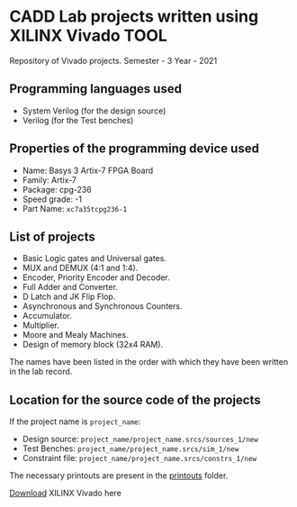 # CADD Lab projects written using XILINX Vivado TOOL

Repository of Vivado projects.
Semester - 3
Year - 2021

## Programming languages used

- System Verilog (for the design source)
- Verilog (for the Test benches)

## Properties of the programming device used

- Name:  Basys 3 Artix-7 FPGA Board
- Family: Artix-7
- Package: cpg-236
- Speed grade: -1
- Part Name: `xc7a35tcpg236-1`

## List of projects

- Basic Logic gates and Universal gates.
- MUX and DEMUX (4:1 and 1:4).
- Encoder, Priority Encoder and Decoder.
- Full Adder and Converter.
- D Latch and JK Flip Flop.
- Asynchronous and Synchronous Counters.
- Accumulator.
- Multiplier.
- Moore and Mealy Machines.
- Design of memory block (32x4 RAM).

The names have been listed in the order with which they have been written in the lab record.


## Location for the source code of the projects

If the project name is `project_name`:
- Design source: `project_name/project_name.srcs/sources_1/new`
- Test Benches: `project_name/project_name.srcs/sim_1/new`
- Constraint file: `project_name/project_name.srcs/constrs_1/new`


The necessary printouts are present in the [printouts](https://github.com/0xcabrex/caddLab/tree/master/printouts) folder.

[Download](https://www.xilinx.com/support/download.html) XILINX Vivado here